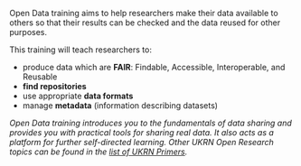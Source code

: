 Open Data training aims to help researchers make their data available to others so that their results can be checked and the data reused for other purposes.

This training will teach researchers to:
* produce data which are **FAIR**: Findable, Accessible, Interoperable, and Reusable
* **find repositories**
* use appropriate **data formats**
* manage **metadata** (information describing datasets)

_Open Data training introduces you to the fundamentals of data sharing and
provides you with practical tools for sharing real data. It also acts as a
platform for further self-directed learning.
Other UKRN Open Research topics can be found in the [list of UKRN Primers](https://ukrn.org/primers/)._

